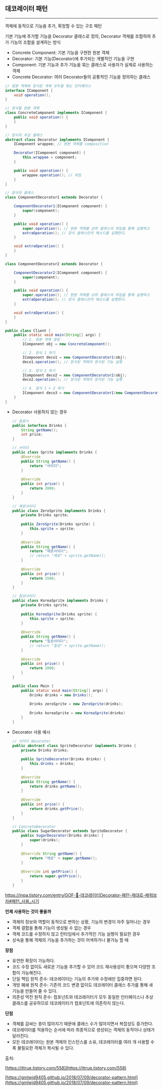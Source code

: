 ## 데코레이터 패턴

---

객체에 동적으로 기능을 추가, 확장할 수 있는 구조 패턴

기본 기능에 추가할 기능을 Decorator 클래스로 정의, Decorator 객체를 조합하여 추가 기능의 조합을 설계하는 방식

- Concrete Component: 기본 기능을 구현한 원본 객체
- Decorator: 기본 기능(Decorator)에 추가되는 개별적인 기능을 구현
- Component: 기본 기능과 추가 기능을 묶는 클래스로 사용자가 실제로 사용하는 객체
- Concrete Decorator: 여러 Decorator들의 공통적인 기능을 정의하는 클래스

```java
// 원본 객체와 장식된 객체 모두를 묶는 인터페이스
interface IComponent {
    void operation();
}

// 장식될 원본 객체
class ConcreteComponent implements IComponent {
    public void operation() {
    }
}

// 장식자 추상 클래스
abstract class Decorator implements IComponent {
    IComponent wrappee; // 원본 객체를 composition

    Decorator(IComponent component) {
        this.wrappee = component;
    }

    public void operation() {
        wrappee.operation(); // 위임
    }
}

// 장식자 클래스
class ComponentDecorator1 extends Decorator {

    ComponentDecorator1(IComponent component) {
        super(component);
    }

    public void operation() {
        super.operation(); // 원본 객체를 상위 클래스의 위임을 통해 실행하고
        extraOperation(); // 장식 클래스만의 메소드를 실행한다.
    }

    void extraOperation() {
    }
}

class ComponentDecorator2 extends Decorator {

    ComponentDecorator2(IComponent component) {
        super(component);
    }

    public void operation() {
        super.operation(); // 원본 객체를 상위 클래스의 위임을 통해 실행하고
        extraOperation(); // 장식 클래스만의 메소드를 실행한다.
    }

    void extraOperation() {
    }
}

public class Client {
    public static void main(String[] args) {
        // 1. 원본 객체 생성
        IComponent obj = new ConcreteComponent();

        // 2. 장식 1 하기
        IComponent deco1 = new ComponentDecorator1(obj);
        deco1.operation(); // 장식된 객체의 장식된 기능 실행

        // 3. 장식 2 하기
        IComponent deco2 = new ComponentDecorator2(obj);
        deco2.operation(); // 장식된 객체의 장식된 기능 실행

        // 4. 장식 1 + 2 하기
        IComponent deco3 = new ComponentDecorator1(new ComponentDecorator2(obj));
    }
}
```

- Decorator 사용하지 않는 경우

    ```java
    // 음료수
    public interface Drinks {
    	String getName();
    	int price;
    }
    
    // 사이다
    public class Sprite implements Drinks {
    	@Override
    	public String getName() {
    		return "사이다";
    	}
    	
    	@Override 
    	public int price() {
    		return 2000;
    	}
    }
    
    // 제로사이다
    public class ZeroSprite implements Drinks {
    	private Drinks sprite;
    	
    	public ZeroSprite(Drinks sprite) {
    		this.sprite = sprite;
    	}
    	
    	@Override
    	public String getName() {
    		return "제로사이다";
    		// return "제로" + sprite.getName();
    	}
    	
    	@Override 
    	public int price() {
    		return 1500;
    	}	
    }
    
    // 칠성사이다
    public class KoreaSprite implements Drinks {
    	private Drinks sprite;
    	
    	public KoreaSprite(Drinks sprite) {
    		this.sprite = sprite;
    	}
    	
    	@Override
    	public String getName() {
    		return "칠성사이다";
    		// return "칠성" + sprite.getName();
    	}
    	
    	@Override 
    	public int price() {
    		return 2000;
    	}	
    }
    
    public class Main {
    	public static void main(String[] args) {
    		Drinks drinks = new Drinks();
    		
    		Drinks zeroSprite = new ZeroSprite(drinks);
    		
    		Drinks koreaSprite = new KoreaSprite(drinks)
    	}
    }
    ```

- Decorator 사용 예시

    ```java
    // 사이다 decorator
    public abstract class SpriteDecorator implements Drinks {
    	private Drinks drinks;
    	
    	public SpriteDecorator(Drinks drinks) {
    		this.drinks = drinks;
    	}
    	
    	@Override
    	public String getName() {
    		return drinks.getName();
    	}
    	
    	@Override 
    	public int price() {
    		return drinks.getPrice();
    	}
    }
    
    // ConcreteDecorator
    public class SugarDecorator extends SpriteDecorator {
    	public SugarDecorator(Drinks drinks) {
    		super(drinks);
    	}
    	
    	@Override String getName() {
    		return "제로" + super.getName();
    	}
    	
    	@Override int getPrice() {
    		return super.getPrice();
    	}
    }
    ```


https://inpa.tistory.com/entry/GOF-💠-데코레이터Decorator-패턴-제대로-배워보자#패턴_사용_시기

**언제 사용하는 것이 좋을까**

- 객체의 정보와 역할이 동적으로 변하는 상황, 기능의 변경이 자주 일어나는 경우
- 객체 결합을 통해 기능이 생성될 수 없는 경우
- 객체 코드를 수정하지 않고 런타임에서 추가적인 기능 실행이 필요한 경우
- 상속을 통해 객체의 기능을 추가하는 것이 어색하거나 불가능 할 때

**장점**

- 유연한 확장이 가능하다.
- 코드 수정 없이도 새로운 기능을 추가할 수 있어 코드 재사용성이 좋으며 다양한 조합이 가능해진다.
- 단일 책임 원칙 준수: 데코레이터는 기능의 추가와 수정에만 집중하면 된다.
- 개방 폐쇄 원칙 준수: 기존의 코드 변경 없이도 데코레이터 클래스 추가를 통해 새 기능을 만들어 줄 수 있다.
- 의존성 역전 원칙 준수: 컴포넌트와 데코레이터가 모두 동일한 인터페이스나 추상 클래스를 공유하므로 데코레이터가 컴포넌트에 의존하지 않는다.

**단점**

- 객체를 감싸는 층이 많아지기 때문에 클래스 수가 많아지면서 복잡성도 증가한다.
- 데코레이터를 적용하는 순서에 따라 최종적으로 생성되는 객체의 동작이나 상태가 달라진다.
- 모든 데코레이터는 원본 객체의 인스턴스를 소유, 데코레이터를 여러 개 사용할 수록 불필요한 객체가 복사될 수 있다.

출처:

[https://ittrue.tistory.com/558](https://ittrue.tistory.com/558)

[https://gmlwjd9405.github.io/2018/07/09/decorator-pattern.html](https://gmlwjd9405.github.io/2018/07/09/decorator-pattern.html)